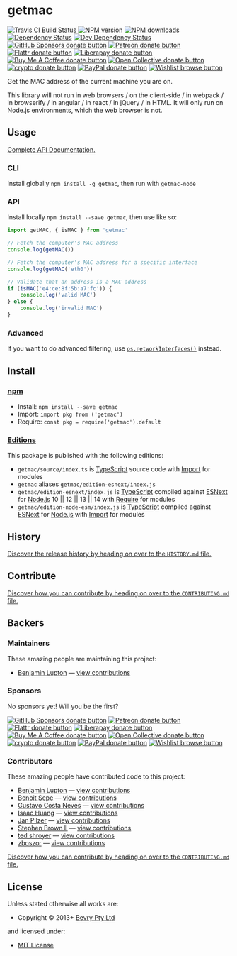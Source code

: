 <!-- TITLE/ -->

<h1>getmac</h1>

<!-- /TITLE -->


<!-- BADGES/ -->

<span class="badge-travisci"><a href="http://travis-ci.com/bevry/getmac" title="Check this project's build status on TravisCI"><img src="https://img.shields.io/travis/com/bevry/getmac/master.svg" alt="Travis CI Build Status" /></a></span>
<span class="badge-npmversion"><a href="https://npmjs.org/package/getmac" title="View this project on NPM"><img src="https://img.shields.io/npm/v/getmac.svg" alt="NPM version" /></a></span>
<span class="badge-npmdownloads"><a href="https://npmjs.org/package/getmac" title="View this project on NPM"><img src="https://img.shields.io/npm/dm/getmac.svg" alt="NPM downloads" /></a></span>
<span class="badge-daviddm"><a href="https://david-dm.org/bevry/getmac" title="View the status of this project's dependencies on DavidDM"><img src="https://img.shields.io/david/bevry/getmac.svg" alt="Dependency Status" /></a></span>
<span class="badge-daviddmdev"><a href="https://david-dm.org/bevry/getmac#info=devDependencies" title="View the status of this project's development dependencies on DavidDM"><img src="https://img.shields.io/david/dev/bevry/getmac.svg" alt="Dev Dependency Status" /></a></span>
<br class="badge-separator" />
<span class="badge-githubsponsors"><a href="https://github.com/sponsors/balupton" title="Donate to this project using GitHub Sponsors"><img src="https://img.shields.io/badge/github-donate-yellow.svg" alt="GitHub Sponsors donate button" /></a></span>
<span class="badge-patreon"><a href="https://patreon.com/bevry" title="Donate to this project using Patreon"><img src="https://img.shields.io/badge/patreon-donate-yellow.svg" alt="Patreon donate button" /></a></span>
<span class="badge-flattr"><a href="https://flattr.com/profile/balupton" title="Donate to this project using Flattr"><img src="https://img.shields.io/badge/flattr-donate-yellow.svg" alt="Flattr donate button" /></a></span>
<span class="badge-liberapay"><a href="https://liberapay.com/bevry" title="Donate to this project using Liberapay"><img src="https://img.shields.io/badge/liberapay-donate-yellow.svg" alt="Liberapay donate button" /></a></span>
<span class="badge-buymeacoffee"><a href="https://buymeacoffee.com/balupton" title="Donate to this project using Buy Me A Coffee"><img src="https://img.shields.io/badge/buy%20me%20a%20coffee-donate-yellow.svg" alt="Buy Me A Coffee donate button" /></a></span>
<span class="badge-opencollective"><a href="https://opencollective.com/bevry" title="Donate to this project using Open Collective"><img src="https://img.shields.io/badge/open%20collective-donate-yellow.svg" alt="Open Collective donate button" /></a></span>
<span class="badge-crypto"><a href="https://bevry.me/crypto" title="Donate to this project using Cryptocurrency"><img src="https://img.shields.io/badge/crypto-donate-yellow.svg" alt="crypto donate button" /></a></span>
<span class="badge-paypal"><a href="https://bevry.me/paypal" title="Donate to this project using Paypal"><img src="https://img.shields.io/badge/paypal-donate-yellow.svg" alt="PayPal donate button" /></a></span>
<span class="badge-wishlist"><a href="https://bevry.me/wishlist" title="Buy an item on our wishlist for us"><img src="https://img.shields.io/badge/wishlist-donate-yellow.svg" alt="Wishlist browse button" /></a></span>

<!-- /BADGES -->


<!-- DESCRIPTION/ -->

Get the MAC address of the current machine you are on.

<!-- /DESCRIPTION -->


This library will not run in web browsers / on the client-side / in webpack / in browserify / in angular / in react / in jQuery / in HTML. It will only run on Node.js environments, which the web browser is not.

## Usage

[Complete API Documentation.](http://master.getmac.bevry.surge.sh/docs/globals.html)

### CLI

Install globally `npm install -g getmac`, then run with `getmac-node`

### API

Install locally `npm install --save getmac`, then use like so:

```javascript
import getMAC, { isMAC } from 'getmac'

// Fetch the computer's MAC address
console.log(getMAC())

// Fetch the computer's MAC address for a specific interface
console.log(getMAC('eth0'))

// Validate that an address is a MAC address
if (isMAC('e4:ce:8f:5b:a7:fc')) {
    console.log('valid MAC')
} else {
    console.log('invalid MAC')
}
```

### Advanced

If you want to do advanced filtering, use [`os.networkInterfaces()`](https://nodejs.org/dist/latest-v12.x/docs/api/os.html#os_os_networkinterfaces) instead.

<!-- INSTALL/ -->

<h2>Install</h2>

<a href="https://npmjs.com" title="npm is a package manager for javascript"><h3>npm</h3></a>
<ul>
<li>Install: <code>npm install --save getmac</code></li>
<li>Import: <code>import pkg from ('getmac')</code></li>
<li>Require: <code>const pkg = require('getmac').default</code></li>
</ul>

<h3><a href="https://editions.bevry.me" title="Editions are the best way to produce and consume packages you care about.">Editions</a></h3>

<p>This package is published with the following editions:</p>

<ul><li><code>getmac/source/index.ts</code> is <a href="https://www.typescriptlang.org/" title="TypeScript is a typed superset of JavaScript that compiles to plain JavaScript. ">TypeScript</a> source code with <a href="https://babeljs.io/docs/learn-es2015/#modules" title="ECMAScript Modules">Import</a> for modules</li>
<li><code>getmac</code> aliases <code>getmac/edition-esnext/index.js</code></li>
<li><code>getmac/edition-esnext/index.js</code> is <a href="https://www.typescriptlang.org/" title="TypeScript is a typed superset of JavaScript that compiles to plain JavaScript. ">TypeScript</a> compiled against <a href="https://en.wikipedia.org/wiki/ECMAScript#ES.Next" title="ECMAScript Next">ESNext</a> for <a href="https://nodejs.org" title="Node.js is a JavaScript runtime built on Chrome's V8 JavaScript engine">Node.js</a> 10 || 12 || 13 || 14 with <a href="https://nodejs.org/dist/latest-v5.x/docs/api/modules.html" title="Node/CJS Modules">Require</a> for modules</li>
<li><code>getmac/edition-node-esm/index.js</code> is <a href="https://www.typescriptlang.org/" title="TypeScript is a typed superset of JavaScript that compiles to plain JavaScript. ">TypeScript</a> compiled against <a href="https://en.wikipedia.org/wiki/ECMAScript#ES.Next" title="ECMAScript Next">ESNext</a> for <a href="https://nodejs.org" title="Node.js is a JavaScript runtime built on Chrome's V8 JavaScript engine">Node.js</a> with <a href="https://babeljs.io/docs/learn-es2015/#modules" title="ECMAScript Modules">Import</a> for modules</li></ul>

<!-- /INSTALL -->


<!-- HISTORY/ -->

<h2>History</h2>

<a href="https://github.com/bevry/getmac/blob/master/HISTORY.md#files">Discover the release history by heading on over to the <code>HISTORY.md</code> file.</a>

<!-- /HISTORY -->


<!-- CONTRIBUTE/ -->

<h2>Contribute</h2>

<a href="https://github.com/bevry/getmac/blob/master/CONTRIBUTING.md#files">Discover how you can contribute by heading on over to the <code>CONTRIBUTING.md</code> file.</a>

<!-- /CONTRIBUTE -->


<!-- BACKERS/ -->

<h2>Backers</h2>

<h3>Maintainers</h3>

These amazing people are maintaining this project:

<ul><li><a href="https://github.com/balupton">Benjamin Lupton</a> — <a href="https://github.com/bevry/getmac/commits?author=balupton" title="View the GitHub contributions of Benjamin Lupton on repository bevry/getmac">view contributions</a></li></ul>

<h3>Sponsors</h3>

No sponsors yet! Will you be the first?

<span class="badge-githubsponsors"><a href="https://github.com/sponsors/balupton" title="Donate to this project using GitHub Sponsors"><img src="https://img.shields.io/badge/github-donate-yellow.svg" alt="GitHub Sponsors donate button" /></a></span>
<span class="badge-patreon"><a href="https://patreon.com/bevry" title="Donate to this project using Patreon"><img src="https://img.shields.io/badge/patreon-donate-yellow.svg" alt="Patreon donate button" /></a></span>
<span class="badge-flattr"><a href="https://flattr.com/profile/balupton" title="Donate to this project using Flattr"><img src="https://img.shields.io/badge/flattr-donate-yellow.svg" alt="Flattr donate button" /></a></span>
<span class="badge-liberapay"><a href="https://liberapay.com/bevry" title="Donate to this project using Liberapay"><img src="https://img.shields.io/badge/liberapay-donate-yellow.svg" alt="Liberapay donate button" /></a></span>
<span class="badge-buymeacoffee"><a href="https://buymeacoffee.com/balupton" title="Donate to this project using Buy Me A Coffee"><img src="https://img.shields.io/badge/buy%20me%20a%20coffee-donate-yellow.svg" alt="Buy Me A Coffee donate button" /></a></span>
<span class="badge-opencollective"><a href="https://opencollective.com/bevry" title="Donate to this project using Open Collective"><img src="https://img.shields.io/badge/open%20collective-donate-yellow.svg" alt="Open Collective donate button" /></a></span>
<span class="badge-crypto"><a href="https://bevry.me/crypto" title="Donate to this project using Cryptocurrency"><img src="https://img.shields.io/badge/crypto-donate-yellow.svg" alt="crypto donate button" /></a></span>
<span class="badge-paypal"><a href="https://bevry.me/paypal" title="Donate to this project using Paypal"><img src="https://img.shields.io/badge/paypal-donate-yellow.svg" alt="PayPal donate button" /></a></span>
<span class="badge-wishlist"><a href="https://bevry.me/wishlist" title="Buy an item on our wishlist for us"><img src="https://img.shields.io/badge/wishlist-donate-yellow.svg" alt="Wishlist browse button" /></a></span>

<h3>Contributors</h3>

These amazing people have contributed code to this project:

<ul><li><a href="https://github.com/balupton">Benjamin Lupton</a> — <a href="https://github.com/bevry/getmac/commits?author=balupton" title="View the GitHub contributions of Benjamin Lupton on repository bevry/getmac">view contributions</a></li>
<li><a href="https://github.com/Ogdentrod">Benoit Sepe</a> — <a href="https://github.com/bevry/getmac/commits?author=Ogdentrod" title="View the GitHub contributions of Benoit Sepe on repository bevry/getmac">view contributions</a></li>
<li><a href="https://github.com/guhcostan">Gustavo Costa Neves</a> — <a href="https://github.com/bevry/getmac/commits?author=guhcostan" title="View the GitHub contributions of Gustavo Costa Neves on repository bevry/getmac">view contributions</a></li>
<li><a href="https://github.com/caasi">Isaac Huang</a> — <a href="https://github.com/bevry/getmac/commits?author=caasi" title="View the GitHub contributions of Isaac Huang on repository bevry/getmac">view contributions</a></li>
<li><a href="https://github.com/Hirse">Jan Pilzer</a> — <a href="https://github.com/bevry/getmac/commits?author=Hirse" title="View the GitHub contributions of Jan Pilzer on repository bevry/getmac">view contributions</a></li>
<li><a href="https://github.com/StephenBrown2">Stephen Brown II</a> — <a href="https://github.com/bevry/getmac/commits?author=StephenBrown2" title="View the GitHub contributions of Stephen Brown II on repository bevry/getmac">view contributions</a></li>
<li><a href="https://github.com/tedshroyer">ted shroyer</a> — <a href="https://github.com/bevry/getmac/commits?author=tedshroyer" title="View the GitHub contributions of ted shroyer on repository bevry/getmac">view contributions</a></li>
<li><a href="https://github.com/zboszor">zboszor</a> — <a href="https://github.com/bevry/getmac/commits?author=zboszor" title="View the GitHub contributions of zboszor on repository bevry/getmac">view contributions</a></li></ul>

<a href="https://github.com/bevry/getmac/blob/master/CONTRIBUTING.md#files">Discover how you can contribute by heading on over to the <code>CONTRIBUTING.md</code> file.</a>

<!-- /BACKERS -->


<!-- LICENSE/ -->

<h2>License</h2>

Unless stated otherwise all works are:

<ul><li>Copyright &copy; 2013+ <a href="http://bevry.me">Bevry Pty Ltd</a></li></ul>

and licensed under:

<ul><li><a href="http://spdx.org/licenses/MIT.html">MIT License</a></li></ul>

<!-- /LICENSE -->
